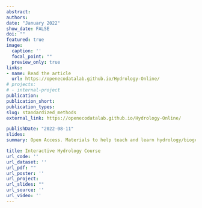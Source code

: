 ```yaml
---
abstract:
authors:
date: "January 2022"
show_date: FALSE
doi: ""
featured: true
image:
  caption: ''
  focal_point: ""
  preview_only: true
links:
- name: Read the article
  url: https://openecodatalab.github.io/Hydrology-Online/
# projects:
# - internal-project
publication:
publication_short:
publication_types:
slug: standardized_methods
external_link: https://openecodatalab.github.io/Hydrology-Online/

publishDate: "2022-08-11"
slides: 
summary: Open Access. Materials to help teach and learn hydrology/biogeochemistry online.

title: Interactive Hydrology Course
url_code: ''
url_dataset: ''
url_pdf: ""
url_poster: ''
url_project: 
url_slides: ""
url_source: ''
url_video: ''
---
```

